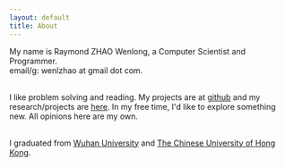 ```yaml
---
layout: default
title: About
---
```

My name is Raymond ZHAO Wenlong, a Computer Scientist and Programmer.  
email/g: wenlzhao at gmail dot com.  
<br> 


I like problem solving and reading.  My projects are at [github](https://github.com/muyun) and my research/projects are [here](http://muyun.github.io/research/).  In my free time, I'd like to explore something new. All opinions here are my own.  
<br> 


I graduated from [Wuhan University](https://www.sciencemag.org/collections/celebrating-125-years-academic-excellence-wuhan-university-1893-2018?fbclid=IwAR0RzFSkpxaI8wk61JDnE7p6SWr7SlKXLyoFHkrg4-iqKGiRyE2gZfaGl8s) and [The Chinese University of Hong Kong](http://www.cuhk.edu.hk/english/index.html).    
<br> 

